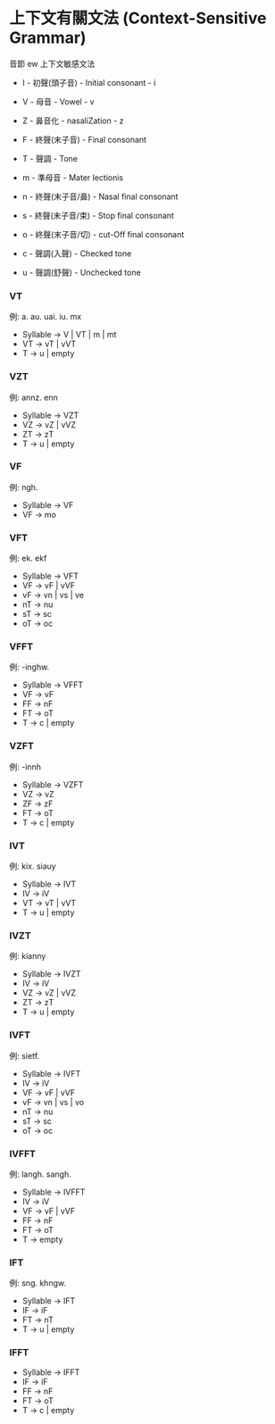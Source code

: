 # 上下文有關文法 (Context-Sensitive Grammar)

音節 ew 上下文敏感文法

* I - 初聲(頭子音) - Initial consonant - i
* V - 母音 - Vowel - v
* Z - 鼻音化 - nasaliZation - z
* F - 終聲(末子音) - Final consonant
* T - 聲調 - Tone

* m - 準母音 - Mater lectionis
* n - 終聲(末子音/鼻) - Nasal final consonant
* s - 終聲(末子音/束) - Stop final consonant
* o - 終聲(末子音/切) - cut-Off final consonant
* c - 聲調(入聲) - Checked tone
* u - 聲調(舒聲) - Unchecked tone

### VT

例: a. au. uai. iu. mx

- Syllable -> V | VT | m | mt
- VT -> vT | vVT
- T -> u | empty

### VZT

例: annz. enn

- Syllable -> VZT
- VZ -> vZ | vVZ
- ZT -> zT
- T -> u | empty

### VF

例: ngh.

- Syllable -> VF
- VF -> mo

### VFT

例: ek. ekf

- Syllable -> VFT
- VF -> vF | vVF
- vF -> vn | vs | ve
- nT -> nu
- sT -> sc
- oT -> oc

### VFFT

例: -inghw.

- Syllable -> VFFT
- VF -> vF
- FF -> nF
- FT -> oT
- T -> c | empty

### VZFT

例: -innh

- Syllable -> VZFT
- VZ -> vZ
- ZF -> zF
- FT -> oT
- T -> c | empty

### IVT

例: kix. siauy

- Syllable -> IVT
- IV -> iV
- VT -> vT | vVT
- T -> u | empty

### IVZT

例: kianny

- Syllable -> IVZT
- IV -> iV
- VZ -> vZ | vVZ
- ZT -> zT
- T -> u | empty

### IVFT

例: sietf.

- Syllable -> IVFT
- IV -> iV
- VF -> vF | vVF
- vF -> vn | vs | vo
- nT -> nu
- sT -> sc
- oT -> oc

### IVFFT

例: langh. sangh.

- Syllable -> IVFFT
- IV -> iV
- VF -> vF | vVF
- FF -> nF
- FT -> oT
- T -> empty

### IFT

例: sng. khngw.

- Syllable -> IFT
- IF -> iF
- FT -> nT
- T -> u | empty

### IFFT

- Syllable -> IFFT
- IF -> iF
- FF -> nF
- FT -> oT
- T -> c | empty

